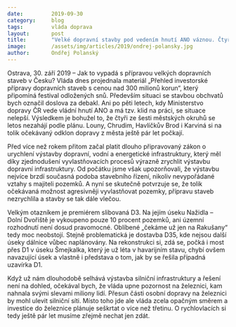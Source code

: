 ```yaml
---
date:         2019-09-30
category:     blog
tags:         vláda doprava
layout:       post
title:        "Velké dopravní stavby pod vedením hnutí ANO váznou. Čtyři ze šesti městských okruhů se letos nezahájí podle plánu"
image:        /assets/img/articles/2019/ondrej-polansky.jpg
author:       Ondřej Polanský
---
```


  

 

Ostrava, 30. září 2019 – Jak to vypadá s přípravou velkých dopravních staveb v Česku? Vláda dnes projednala materiál „Přehled investorské přípravy dopravních staveb s cenou nad 300 milionů korun“, který připomíná festival odložených snů. Především situaci se stavbou obchvatů bych označil doslova za debakl. Ani po pěti letech, kdy Ministerstvo dopravy ČR vede vládní hnutí ANO a má tzv. klid na práci, se situace nelepší. Výsledkem je bohužel to, že čtyři ze šesti městských okruhů se letos nezahájí podle plánu. Louny, Chrudim, Havlíčkův Brod i Karviná si na tolik očekávaný odklon dopravy z města ještě pár let počkají. 

 

Před více než rokem přitom začal platit dlouho připravovaný zákon o urychlení výstavby dopravní, vodní a energetické infrastruktury, který měl díky zjednodušení vyvlastňovacích procesů výrazně zrychlit výstavbu dopravní infrastruktury. Od počátku jsme však upozorňovali, že výstavbu nejvíce brzdí současná podoba stavebního řízení, nikoliv nevypořádané vztahy s majiteli pozemků. A nyní se skutečně potvrzuje se, že tolik očekávaná možnost agresivněji vyvlastňovat pozemky, přípravu staveb nezrychlila a stavby se tak dále vlečou.

 

Velkým otazníkem je premiérem slibovaná D3. Na jejím úseku Nažidla – Dolní Dvořiště je vykoupeno pouze 10 procent pozemků, ani územní rozhodnutí není dosud pravomocné. Oblíbené „čekáme už jen na Rakušany“ tedy moc neobstojí. Stejně problematická je dostavba D35, kde nejsou další úseky dálnice vůbec naplánovány. Na rekonstrukci si, zdá se, počká i most přes D1 v úseku Šmejkalka, který je už léta v havarijním stavu, chybí ovšem navazující úsek a vlastně i představa o tom, jak by se řešila případná uzavírka D1. 

 

Když už nám dlouhodobě selhává výstavba silniční infrastruktury a řešení není na dohled, očekával bych, že vláda upne pozornost na železnici, kam nahnala svými slevami miliony lidí. Přesun části osobní dopravy na železnici by mohl ulevit silniční síti. Místo toho jde ale vláda zcela opačným směrem a investice do železnice plánuje seškrtat o více než třetinu. O rychlovlacích si tedy ještě pár let musíme zřejmě nechat jen zdát.
